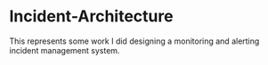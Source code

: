 # Incident-Architecture

This represents some work I did designing a monitoring and alerting incident management system.

